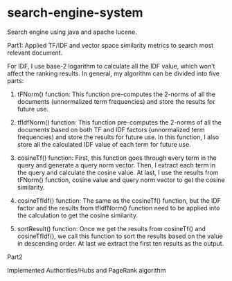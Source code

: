 # search-engine-system
Search engine using java and apache lucene. 

Part1: Applied TF/IDF and vector space similarity metrics to search most relevant document.

For IDF, I use base-2 logarithm to calculate all the IDF value, which won’t affect the ranking results. In general, my algorithm can be divided into five parts:

1. tFNorm() function:
This function pre-computes the 2-norms of all the documents (unnormalized term frequencies) and store the results for future use.

2. tfIdfNorm() function:
This function pre-computes the 2-norms of all the documents based on both TF and IDF factors (unnormalized term frequencies) and store the results for future use. In this function, I also store all the calculated IDF value of each term for future use.  

3. cosineTf() function:
First, this function goes through every term in the query and generate a query norm vector. Then, I extract each term in the query and calculate the cosine value. At last, I use the results from tFNorm() function, cosine value and query norm vector to get the cosine similarity.

4. cosineTfIdf() function:
The same as the cosineTf() function, but the IDF factor and the results from tfIdfNorm() function need to be applied into the calculation to get the cosine similarity.

5. sortResult() function:
Once we get the results from cosineTf() and cosineTfIdf(), we call this function to sort the results based on the value in descending order. At last we extract the first ten results as the output.

Part2

Implemented Authorities/Hubs and PageRank algorithm 
